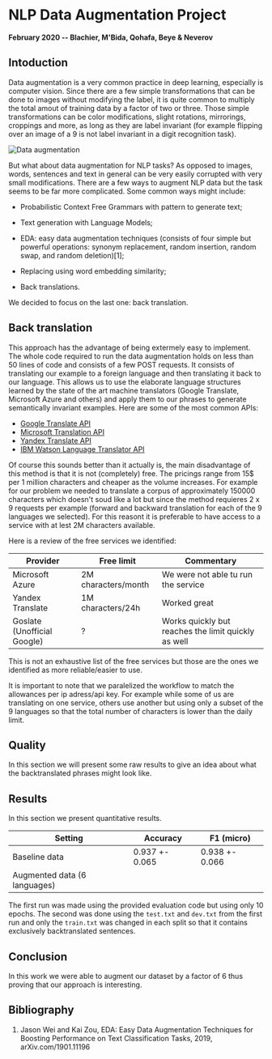 # NLP Data Augmentation Project

__February 2020 -- Blachier, M'Bida, Qohafa, Beye & Neverov__

## Intoduction

Data augmentation is a very common practice in deep learning, especially is computer vision. 
Since there are a few simple transformations that can be done to images without modifying the label, it is quite common to multiply the total amout of training data by a factor of two or three. 
Those simple transformations can be color modifications, slight rotations, mirrorings, croppings and more, as long as they are label invariant (for example flipping over an image of a 9 is not label invariant in a digit recognition task).

![Data augmentation](https://i2.wp.com/deeplylearning.fr/wp-content/uploads/2018/09/data-augmentation-sur-image.png?resize=801%2C335&ssl=1)

But what about data augmentation for NLP tasks?
As opposed to images, words, sentences and text in general can be very easily corrupted with very small modifications.
There are a few ways to augment NLP data but the task seems to be far more complicated.
Some common ways might include:

 - Probabilistic Context Free Grammars with pattern to generate text;

 - Text generation with Language Models;

 - EDA: easy data augmentation techniques (consists of four simple but powerful operations: synonym replacement, random insertion, random swap, and random deletion)[1];

 - Replacing using word embedding similarity;

 - Back translations.

 We decided to focus on the last one: back translation.

## Back translation

This approach has the advantage of being extermely easy to implement. 
The whole code required to run the data augmentation holds on less than 50 lines of code and consists of a few POST requests. 
It consists of translating our example to a foreign language and then translating it back to our language.
This allows us to use the elaborate language structures learned by the state of the art machine translators (Google Translate, Microsoft Azure and others) and apply them to our phrases to generate semantically invariant examples. 
Here are some of the most common APIs:

 - [Google Translate API](https://cloud.google.com/translate/docs)
 - [Microsoft Translation API](https://azure.microsoft.com/fr-fr/services/cognitive-services/translator-text-api/)
 - [Yandex Translate API](https://tech.yandex.com/translate/)
 - [IBM Watson Language Translator API](https://cloud.ibm.com/apidocs/language-translator/language-translator)

Of course this sounds better than it actually is, the main disadvantage of this method is that it is not (completely) free. 
The pricings range from 15$ per 1 million characters and cheaper as the volume increases. 
For example for our problem we needed to translate a corpus of approximately 150000 characters which doesn't soud like a lot but since the method requieres 2 x 9 requests per example (forward and backward translation for each of the 9 languages we selected).
For this reasont it is preferable to have access to a service with at lest 2M characters available.

Here is a review of the free services we identified:

|Provider|Free limit|Commentary|
|--------|----------|----------|
|Microsoft Azure| 2M characters/month | We were not able tu run the service|
|Yandex Translate| 1M characters/24h | Worked great |
|Goslate (Unofficial Google)| ? | Works quickly but reaches the limit quickly as well|

This is not an exhaustive list of the free services but those are the ones we identified as more reliable/easier to use.

It is important to note that we paralelized the workflow to match the allowances per ip adress/api key. For example while some of us are translating on one service, others use another but using only a subset of the 9 languages so that the total number of characters is lower than the daily limit. 

## Quality

In this section we will present some raw results to give an idea about what the backtranslated phrases might look like.

## Results

In this section we present quantitative results.

| Setting | Accuracy | F1 (micro) |
|--|--|--|
| Baseline data | 0.937 +- 0.065 | 0.938 +- 0.066 |
| Augmented data (6 languages) 

The first run was made using the provided evaluation code but using only 10 epochs. 
The second was done using the `test.txt` and `dev.txt` from the first run and only the `train.txt` was changed in each split so that it contains exclusively backtranslated sentences.

## Conclusion

In this work we were able to augment our dataset by a factor of 6 thus proving that our approach is interesting.

## Bibliography

1. Jason Wei and Kai Zou, EDA: Easy Data Augmentation Techniques for Boosting Performance on Text Classification Tasks, 2019, arXiv.com/1901.11196